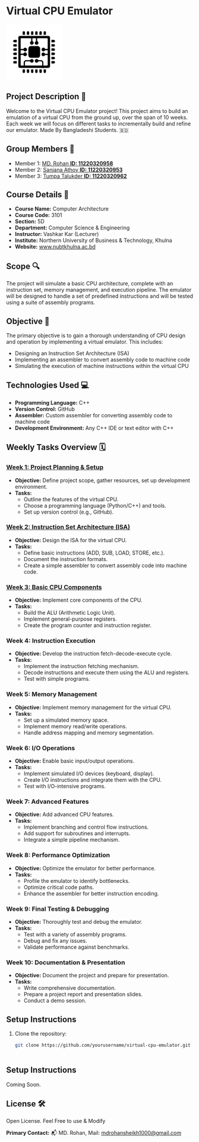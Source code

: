 # Virtual CPU Emulator
<img src="https://github.com/binarysleuth247/Project-vCPU/blob/main/cpu-z-svgrepo-com.svg" height="150"/>

## Project Description 📝
Welcome to the Virtual CPU Emulator project! This project aims to build an emulation of a virtual CPU from the ground up, over the span of 10 weeks. Each week we will focus on different tasks to incrementally build and refine our emulator. Made By Bangladeshi Students. 🇧🇩

## Group Members 👥
- Member 1: [MD. Rohan **ID: 11220320958**](mailto:mdrohansheikh1000@gmail.com)
- Member 2: [Sanjana Athoy **ID: 11220320953**](mailto:sanjanaathoy55@gmail.com)
- Member 3: [Tumpa Talukder **ID: 11220320962**](mailto:tumpatalukder970@gmail.com)

## Course Details 🏫
- **Course Name:** Computer Architecture 
- **Course Code:** 3101 
- **Section:** 5D 
- **Department:** Computer Science & Engineering 
- **Instructor:** Vashkar Kar  (Lecturer)
- **Institute:** Northern University of Business & Technology, Khulna
- **Website:** www.nubtkhulna.ac.bd

## Scope 🔍
The project will simulate a basic CPU architecture, complete with an instruction set, memory management, and execution pipeline. The emulator will be designed to handle a set of predefined instructions and will be tested using a suite of assembly programs.

## Objective 🎯
The primary objective is to gain a thorough understanding of CPU design and operation by implementing a virtual emulator. This includes:
- Designing an Instruction Set Architecture (ISA)
- Implementing an assembler to convert assembly code to machine code
- Simulating the execution of machine instructions within the virtual CPU

## Technologies Used 💻
- **Programming Language:** C++
- **Version Control:** GitHub
- **Assembler:** Custom assembler for converting assembly code to machine code
- **Development Environment:** Any C++ IDE or text editor with C++

## Weekly Tasks Overview 🗓️

### [Week 1: Project Planning & Setup](https://github.com/binarysleuth247/Project-vCPU/blob/main/Week%201/Week1.md)
- **Objective:** Define project scope, gather resources, set up development environment.
- **Tasks:**
  - Outline the features of the virtual CPU.
  - Choose a programming language (Python/C++) and tools.
  - Set up version control (e.g., GitHub).

### [Week 2: Instruction Set Architecture (ISA)](https://github.com/binarysleuth247/Project-vCPU/blob/main/Week%202/Week2.md)
- **Objective:** Design the ISA for the virtual CPU.
- **Tasks:**
  - Define basic instructions (ADD, SUB, LOAD, STORE, etc.).
  - Document the instruction formats.
  - Create a simple assembler to convert assembly code into machine code.

### [Week 3: Basic CPU Components](https://github.com/binarysleuth247/Project-vCPU/blob/main/Week%203/Week3.md)
- **Objective:** Implement core components of the CPU.
- **Tasks:**
  - Build the ALU (Arithmetic Logic Unit).
  - Implement general-purpose registers.
  - Create the program counter and instruction register.

### Week 4: Instruction Execution
- **Objective:** Develop the instruction fetch-decode-execute cycle.
- **Tasks:**
  - Implement the instruction fetching mechanism.
  - Decode instructions and execute them using the ALU and registers.
  - Test with simple programs.

### Week 5: Memory Management
- **Objective:** Implement memory management for the virtual CPU.
- **Tasks:**
  - Set up a simulated memory space.
  - Implement memory read/write operations.
  - Handle address mapping and memory segmentation.

### Week 6: I/O Operations
- **Objective:** Enable basic input/output operations.
- **Tasks:**
  - Implement simulated I/O devices (keyboard, display).
  - Create I/O instructions and integrate them with the CPU.
  - Test with I/O-intensive programs.

### Week 7: Advanced Features
- **Objective:** Add advanced CPU features.
- **Tasks:**
  - Implement branching and control flow instructions.
  - Add support for subroutines and interrupts.
  - Integrate a simple pipeline mechanism.

### Week 8: Performance Optimization
- **Objective:** Optimize the emulator for better performance.
- **Tasks:**
  - Profile the emulator to identify bottlenecks.
  - Optimize critical code paths.
  - Enhance the assembler for better instruction encoding.

### Week 9: Final Testing & Debugging
- **Objective:** Thoroughly test and debug the emulator.
- **Tasks:**
  - Test with a variety of assembly programs.
  - Debug and fix any issues.
  - Validate performance against benchmarks.

### Week 10: Documentation & Presentation
- **Objective:** Document the project and prepare for presentation.
- **Tasks:**
  - Write comprehensive documentation.
  - Prepare a project report and presentation slides.
  - Conduct a demo session.

## Setup Instructions
1. Clone the repository:
   ```bash
   git clone https://github.com/yourusername/virtual-cpu-emulator.git



## Setup Instructions
Coming Soon.

## License 🛠️
Open License. Feel Free to use & Modify

**Primary Contact:** 📬 MD. Rohan, Mail: mdrohansheikh1000@gmail.com 